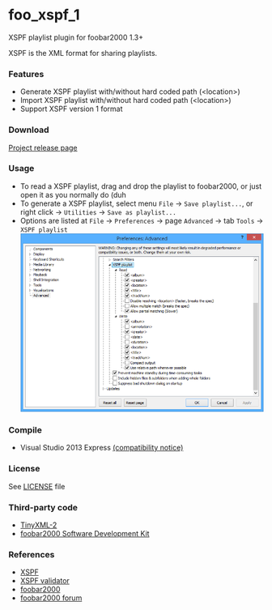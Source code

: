 # foo_xspf_1
XSPF playlist plugin for foobar2000 1.3+

XSPF is the XML format for sharing playlists.

### Features
* Generate XSPF playlist with/without hard coded path (\<location\>)
* Import XSPF playlist with/without hard coded path (\<location\>)
* Support XSPF version 1 format

### Download
[Project release page](https://github.com/Chocobo1/foo_xspf_1/releases)

### Usage
* To read a XSPF playlist, drag and drop the playlist to foobar2000, or just open it as you normally do (duh
* To generate a XSPF playlist, select menu `File` -> `Save playlist...`, or right click -> `Utilities` -> `Save as playlist...`
* Options are listed at `File` -> `Preferences` -> page `Advanced` -> tab `Tools` -> `XSPF playlist`
  ![options_screenshot](https://raw.githubusercontent.com/Chocobo1/foo_xspf_1/master/pics/options.png)

### Compile
* Visual Studio 2013 Express [(compatibility notice)](http://www.hydrogenaud.io/forums/index.php?showtopic=108411)

### License
See [LICENSE](https://github.com/Chocobo1/foo_xspf_1/blob/master/LICENSE) file

### Third-party code
* [TinyXML-2](http://www.grinninglizard.com/tinyxml2/)
* [foobar2000 Software Development Kit](http://www.foobar2000.org/SDK)

### References
* [XSPF](http://www.xspf.org/)
* [XSPF validator](http://validator.xspf.org/)
* [foobar2000](http://www.foobar2000.org/)
* [foobar2000 forum](http://www.hydrogenaud.io/forums/index.php?act=SF&s=&f=28)
